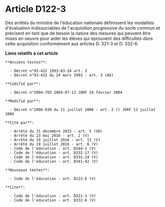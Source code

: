 # Article D122-3

Des arrêtés du ministre de l'éducation nationale définissent les modalités d'évaluation indissociables de l'acquisition
progressive du socle commun et précisent en tant que de besoin la nature des mesures qui peuvent être mises en oeuvre pour
aider les élèves qui éprouvent des difficultés dans cette acquisition conformément aux articles D. 321-3 et D. 332-6.

**Liens relatifs à cet article**

	**Anciens textes**:

	  - Décret n°93-432 1993-03-24 art. 3
	  - Décret n°93-432 du 24 mars 1993 - art. 3 (Ab)

	**Codifié par**:

	  - Décret n°2004-703 2004-07-13 JORF 24 février 2004

	**Modifié par**:

	  - Décret n°2006-830 du 11 juillet 2006 - art. 2 () JORF 12 juillet 2006

	**Cité par**:

	  - Arrêté du 31 décembre 2015 - art. 5 (VD)
	  - Arrêté du 23 mai 2016 - art. 2 (V)
	  - Arrêté du 19 juillet 2016 - art. 11 (V)
	  - Arrêté du 19 juillet 2016 - art. 6 (V)
	  - Code de l'éducation - art. D164-1 (V)
	  - Code de l'éducation - art. D332-17 (V)
	  - Code de l'éducation - art. D332-24 (V)
	  - Code de l'éducation - art. D341-42 (V)

	**Nouveaux textes**:

	  - Code de l'éducation - art. D122-6 (V)

	**Cite**:

	  - Code de l'éducation - art. D321-3 (V)
	  - Code de l'éducation - art. D332-6 (V)
